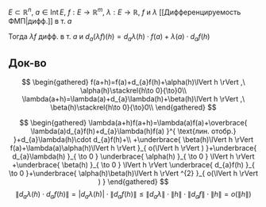 $E\subset \mathbb{R}^{n},\ a \in \mathrm{Int}\,E,\ f:E\to \mathbb{R}^{m},\ \lambda:E\to \mathbb{R},\ f$ и $\lambda$ [[Дифференцируемость ФМП|дифф.]] в т. $a$

Тогда $\lambda f$ дифф. в т. $a$ и $d_{a}(\lambda f)(h)=d_{a}\lambda(h)\cdot f(a)+\lambda(a)\cdot d_{a}f(h)$
## Док-во

$$
\begin{gathered}
f(a+h)=f(a)+d_{a}f(h)+\alpha(h)\lVert h \rVert ,\ \alpha(h)\stackrel{h\to 0}{\to}0\\
\lambda(a+h)=\lambda(a)+d_{a}\lambda(h)+\beta(h)\lVert h \rVert ,\ \beta(h)\stackrel{h\to 0}{\to}0\\
\end{gathered}
$$

$$
\begin{gathered}
\lambda(a+h)f(a+h)=\lambda(a)f(a)+\overbrace{ \lambda(a)d_{a}f(h)+d_{a}\lambda(h)f(a) }^{ \text{лин. отобр.} }+d_{a}\lambda(h)\cdot d_{a}f(h)+\\
+\underbrace{ \beta(h)\lVert h \rVert f(a)+\lambda(a)\alpha(h)\lVert h \rVert }_{ o(\lVert h \rVert ) }+\underbrace{ d_{a}\lambda(h) }_{ \to 0 } \underbrace{ \alpha(h) }_{ \to 0 } \lVert h \rVert +\underbrace{ \beta(h) }_{ \to 0 } \lVert h \rVert \underbrace{ d_{a}f(h) }_{ \to 0 }+\underbrace{ \alpha(h)\beta(h)\lVert h \rVert ^{2} }_{ o(\lVert h \rVert ) }
\end{gathered}
$$
$$
\lVert d_{a}\lambda(h)\cdot d_{a}f(h) \rVert =\lvert d_{a}\lambda(h) \rvert \cdot \lVert d_{a}f(h) \rVert \leq \lVert d_{a}\lambda \rVert \cdot \lVert h \rVert \cdot \lVert d_{a}f \rVert \cdot \lVert h \rVert =o(\lVert h \rVert )
$$
